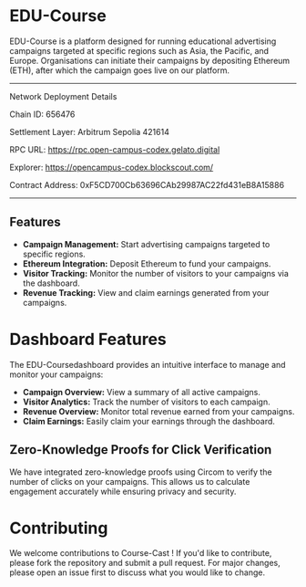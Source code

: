 # EDU-Course

EDU-Course is a platform designed for running educational advertising campaigns targeted at specific regions such as Asia, the Pacific, and Europe. Organisations can initiate their campaigns by depositing Ethereum (ETH), after which the campaign goes live on our platform.

---

Network Deployment Details

Chain ID: 656476

Settlement Layer: Arbitrum Sepolia 421614

RPC URL: https://rpc.open-campus-codex.gelato.digital

Explorer: https://opencampus-codex.blockscout.com/


Contract Address: 0xF5CD700Cb63696CAb29987AC22fd431eB8A15886

---

## Features

- **Campaign Management:** Start advertising campaigns targeted to specific regions.
- **Ethereum Integration:** Deposit Ethereum to fund your campaigns.
- **Visitor Tracking:** Monitor the number of visitors to your campaigns via the dashboard.
- **Revenue Tracking:** View and claim earnings generated from your campaigns.

# Dashboard Features

The EDU-Coursedashboard provides an intuitive interface to manage and monitor your campaigns:

- **Campaign Overview:** View a summary of all active campaigns.
- **Visitor Analytics:** Track the number of visitors to each campaign.
- **Revenue Overview:** Monitor total revenue earned from your campaigns.
- **Claim Earnings:** Easily claim your earnings through the dashboard.



## Zero-Knowledge Proofs for Click Verification

We have integrated zero-knowledge proofs using Circom to verify the number of clicks on your campaigns. This allows us to calculate engagement accurately while ensuring privacy and security.

# Contributing

We welcome contributions to Course-Cast ! If you'd like to contribute, please fork the repository and submit a pull request. For major changes, please open an issue first to discuss what you would like to change.

